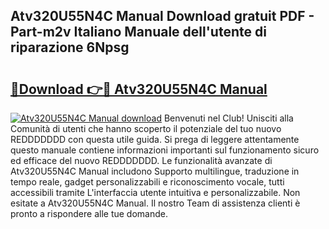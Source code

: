 ## Atv320U55N4C Manual Download gratuit PDF - Part-m2v Italiano Manuale dell'utente di riparazione 6Npsg

# <h2><a href="http://dfdadkf.blite.top/?on=Atv320U55N4C+Manual">🔗Download 👉🔴 Atv320U55N4C Manual</a></h2>

[![Atv320U55N4C Manual download](https://i.imgur.com/lujVjoI.png)](http://dfdadkf.blite.top/?on=Atv320U55N4C+Manual)
Benvenuti nel Club! Unisciti alla Comunità di utenti che hanno scoperto il potenziale del tuo nuovo REDDDDDDD con questa utile guida. Si prega di leggere attentamente questo manuale contiene informazioni importanti sul funzionamento sicuro ed efficace del nuovo REDDDDDDD. Le funzionalità avanzate di Atv320U55N4C Manual includono Supporto multilingue, traduzione in tempo reale, gadget personalizzabili e riconoscimento vocale, tutti accessibili tramite L'interfaccia utente intuitiva e personalizzabile. Non esitate a Atv320U55N4C Manual. Il nostro Team di assistenza clienti è pronto a rispondere alle tue domande.
